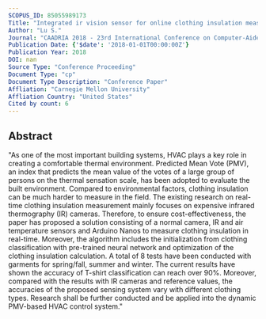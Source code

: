 ```yaml
---
SCOPUS_ID: 85055989173
Title: "Integrated ir vision sensor for online clothing insulation measurement"
Author: "Lu S."
Journal: "CAADRIA 2018 - 23rd International Conference on Computer-Aided Architectural Design Research in Asia: Learning, Prototyping and Adapting"
Publication Date: {'$date': '2018-01-01T00:00:00Z'}
Publication Year: 2018
DOI: nan
Source Type: "Conference Proceeding"
Document Type: "cp"
Document Type Description: "Conference Paper"
Affliation: "Carnegie Mellon University"
Affliation Country: "United States"
Cited by count: 6
---
```


## Abstract
"As one of the most important building systems, HVAC plays a key role in creating a comfortable thermal environment. Predicted Mean Vote (PMV), an index that predicts the mean value of the votes of a large group of persons on the thermal sensation scale, has been adopted to evaluate the built environment. Compared to environmental factors, clothing insulation can be much harder to measure in the field. The existing research on real-time clothing insulation measurement mainly focuses on expensive infrared thermography (IR) cameras. Therefore, to ensure cost-effectiveness, the paper has proposed a solution consisting of a normal camera, IR and air temperature sensors and Arduino Nanos to measure clothing insulation in real-time. Moreover, the algorithm includes the initialization from clothing classification with pre-trained neural network and optimization of the clothing insulation calculation. A total of 8 tests have been conducted with garments for spring/fall, summer and winter. The current results have shown the accuracy of T-shirt classification can reach over 90%. Moreover, compared with the results with IR cameras and reference values, the accuracies of the proposed sensing system vary with different clothing types. Research shall be further conducted and be applied into the dynamic PMV-based HVAC control system."
